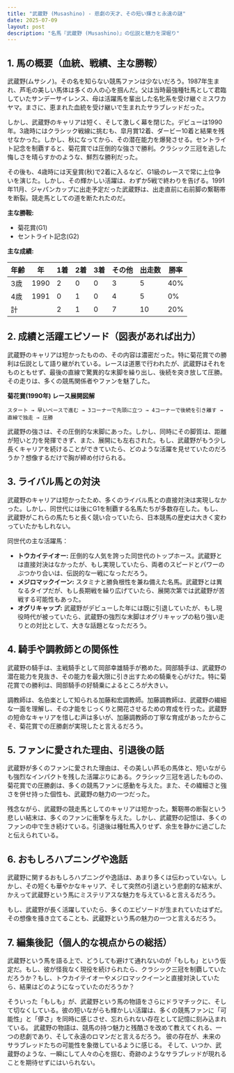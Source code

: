```yaml
---
title: "武蔵野 (Musashino) - 悲劇の天才、その短い輝きと永遠の謎"
date: 2025-07-09
layout: post
description: "名馬『武蔵野 (Musashino)』の伝説と魅力を深堀り"
---
```


## 1. 馬の概要（血統、戦績、主な勝鞍）

武蔵野(ムサシノ)。その名を知らない競馬ファンは少ないだろう。1987年生まれ、芦毛の美しい馬体は多くの人の心を掴んだ。父は当時最強種牡馬として君臨していたサンデーサイレンス、母は活躍馬を輩出した名牝系を受け継ぐミスワカヤマ。まさに、恵まれた血統を受け継いで生まれたサラブレッドだった。

しかし、武蔵野のキャリアは短く、そして激しく幕を閉じた。デビューは1990年。3歳時にはクラシック戦線に挑むも、皐月賞12着、ダービー10着と結果を残せなかった。しかし、秋になってから、その潜在能力を爆発させる。セントライト記念を制覇すると、菊花賞では圧倒的な強さで勝利。クラシック三冠を逃した悔しさを晴らすかのような、鮮烈な勝利だった。

その後も、4歳時には天皇賞(秋)で2着に入るなど、G1級のレースで常に上位争いを演じた。しかし、その輝かしい活躍は、わずか5戦で終わりを告げる。1991年11月、ジャパンカップに出走予定だった武蔵野は、出走直前に右前脚の繋靭帯を断裂。競走馬としての道を断たれたのだ。

**主な勝鞍:**

* 菊花賞(G1)
* セントライト記念(G2)

**主な成績:**

| 年齢 | 年 | 1着 | 2着 | 3着 | その他 | 出走数 | 勝率 |
|---|---|---|---|---|---|---|---|
| 3歳 | 1990 | 2 | 0 | 0 | 3 | 5 | 40% |
| 4歳 | 1991 | 0 | 1 | 0 | 4 | 5 | 0% |
| 計 |  | 2 | 1 | 0 | 7 | 10 | 20% |


## 2. 成績と活躍エピソード（図表があれば出力）

武蔵野のキャリアは短かったものの、その内容は濃密だった。特に菊花賞での勝利は伝説として語り継がれている。レースは道悪で行われたが、武蔵野はそれをものともせず、最後の直線で驚異的な末脚を繰り出し、後続を突き放して圧勝。その走りは、多くの競馬関係者やファンを魅了した。

**菊花賞(1990年) レース展開図解**

```
スタート → 早いペースで進む → 3コーナーで先頭に立つ → 4コーナーで後続を引き離す → 直線で独走 → 圧勝
```

武蔵野の強さは、その圧倒的な末脚にあった。しかし、同時にその脚質は、距離が短いと力を発揮できず、また、展開にも左右された。もし、武蔵野がもう少し長くキャリアを続けることができていたら、どのような活躍を見せていたのだろうか？想像するだけで胸が締め付けられる。


## 3. ライバル馬との対決

武蔵野のキャリアは短かったため、多くのライバル馬との直接対決は実現しなかった。しかし、同世代には後にG1を制覇する名馬たちが多数存在した。もし、武蔵野がこれらの馬たちと長く競い合っていたら、日本競馬の歴史は大きく変わっていたかもしれない。

同世代の主な活躍馬：

* **トウカイテイオー:**  圧倒的な人気を誇った同世代のトップホース。武蔵野とは直接対決はなかったが、もし実現していたら、両者のスピードとパワーのぶつかり合いは、伝説的な一戦になっただろう。
* **メジロマックイーン:**  スタミナと勝負根性を兼ね備えた名馬。武蔵野とは異なるタイプだが、もし長期戦を繰り広げていたら、展開次第では武蔵野が苦戦する可能性もあった。
* **オグリキャップ:**  武蔵野がデビューした年には既に引退していたが、もし現役時代が被っていたら、武蔵野の強烈な末脚はオグリキャップの粘り強い走りとの対比として、大きな話題となっただろう。


## 4. 騎手や調教師との関係性

武蔵野の騎手は、主戦騎手として岡部幸雄騎手が務めた。岡部騎手は、武蔵野の潜在能力を見抜き、その能力を最大限に引き出すための騎乗を心がけた。特に菊花賞での勝利は、岡部騎手の好騎乗によるところが大きい。

調教師は、名伯楽として知られる加藤和宏調教師。加藤調教師は、武蔵野の繊細な一面を理解し、その才能をじっくりと開花させるための育成を行った。武蔵野の短命なキャリアを惜しむ声は多いが、加藤調教師の丁寧な育成があったからこそ、菊花賞での圧勝劇が実現したと言えるだろう。


## 5. ファンに愛された理由、引退後の話

武蔵野が多くのファンに愛された理由は、その美しい芦毛の馬体と、短いながらも強烈なインパクトを残した活躍ぶりにある。クラシック三冠を逃したものの、菊花賞での圧勝劇は、多くの競馬ファンに感動を与えた。また、その繊細さと強さを併せ持った個性も、武蔵野の魅力の一つだった。

残念ながら、武蔵野の競走馬としてのキャリアは短かった。繋靭帯の断裂という悲しい結末は、多くのファンに衝撃を与えた。しかし、武蔵野の記憶は、多くのファンの中で生き続けている。引退後は種牡馬入りせず、余生を静かに過ごしたと伝えられている。


## 6. おもしろハプニングや逸話

武蔵野に関するおもしろハプニングや逸話は、あまり多くは伝わっていない。しかし、その短くも華やかなキャリア、そして突然の引退という悲劇的な結末が、かえって武蔵野という馬にミステリアスな魅力を与えていると言えるだろう。

もし、武蔵野が長く活躍していたら、多くのエピソードが生まれていたはずだ。その想像を掻き立てることも、武蔵野という馬の魅力の一つと言えるだろう。


## 7. 編集後記（個人的な視点からの総括）

武蔵野という馬を語る上で、どうしても避けて通れないのが「もしも」という仮定だ。もし、彼が怪我なく現役を続けられたら、クラシック三冠を制覇していただろうか？もし、トウカイテイオーやメジロマックイーンと直接対決していたら、結果はどのようになっていたのだろうか？

そういった「もしも」が、武蔵野という馬の物語をさらにドラマチックに、そして切なくしている。彼の短いながらも輝かしい活躍は、多くの競馬ファンに「可能性」と「儚さ」を同時に感じさせ、忘れられない存在として記憶に刻み込まれている。  武蔵野の物語は、競馬の持つ魅力と残酷さを改めて教えてくれる、一つの悲劇であり、そして永遠のロマンだと言えるだろう。  彼の存在が、未来のサラブレッドたちの可能性を象徴しているように感じる。  そして、いつか、武蔵野のような、一瞬にして人々の心を掴む、奇跡のようなサラブレッドが現れることを期待せずにはいられない。
